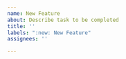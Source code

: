 ```yaml
---
name: New Feature
about: Describe task to be completed
title: ''
labels: ":new: New Feature"
assignees: ''

---
```



